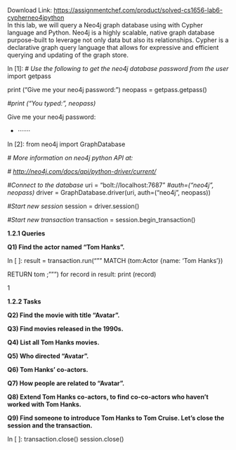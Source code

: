 Download Link: https://assignmentchef.com/product/solved-cs1656-lab6-cypherneo4jpython
<br>
In this lab, we will query a Neo4j graph database using with Cypher language and Python. Neo4j is a highly scalable, native graph database purpose-built to leverage not only data but also its relationships. Cypher is a declarative graph query language that allows for expressive and efficient querying and updating of the graph store.

In [1]: <em># Use the following to get the neo4j database password from the user </em>import getpass

print (“Give me your neo4j password:”) neopass = getpass.getpass()

<em>#print (“You typed:”, neopass)</em>

Give me your neo4j password:

<ul>

 <li>·······</li>

</ul>

In [2]: from neo4j import GraphDatabase

<em># More information on neo4j python API at:</em>

<em># http://neo4j.com/docs/api/python-driver/current/</em>

<em>#Connect to the database </em>uri = “bolt://localhost:7687” <em>#auth=(“neo4j”, neopass) </em>driver = GraphDatabase.driver(uri, auth=(“neo4j”, neopass))

<em>#Start new session </em>session = driver.session()

<em>#Start new transaction </em>transaction = session.begin_transaction()

<strong>1.2.1     Queries</strong>

<strong>Q1) Find the actor named “Tom Hanks”.</strong>

In [ ]: result = transaction.run(“”” MATCH (tom:Actor {name: ‘Tom Hanks’})

RETURN tom ;”””) for record in result: print (record)

1

<strong>1.2.2     Tasks</strong>

<strong>Q2) Find the movie with title “Avatar”.</strong>

<strong>Q3) Find movies released in the 1990s.</strong>

<strong>Q4) List all Tom Hanks movies.</strong>

<strong>Q5) Who directed “Avatar”.</strong>

<strong>Q6) Tom Hanks’ co-actors.</strong>

<strong>Q7) How people are related to “Avatar”.</strong>

<strong>Q8) Extend Tom Hanks co-actors, to find co-co-actors who haven’t worked with Tom Hanks.</strong>

<strong>Q9) Find someone to introduce Tom Hanks to Tom Cruise. Let’s close the session and the transaction.</strong>

In [ ]: transaction.close() session.close()